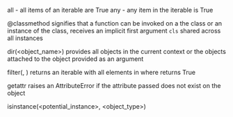 all - all items of an iterable are True
any - any item in the iterable is True

@classmethod signifies that a function can be invoked on a the class or an instance of the class, receives an implicit first argument ```cls``` shared across all instances

dir(<object_name>) provides all objects in the current context or the objects attached to the object provided as an argument 

filter(<function>, <iterable>) returns an iterable with all elements in <iterable> where <function> returns True

getattr raises an AttributeError if the attribute passed does not exist on the object


isinstance(<potential_instance>, <object_type>)
